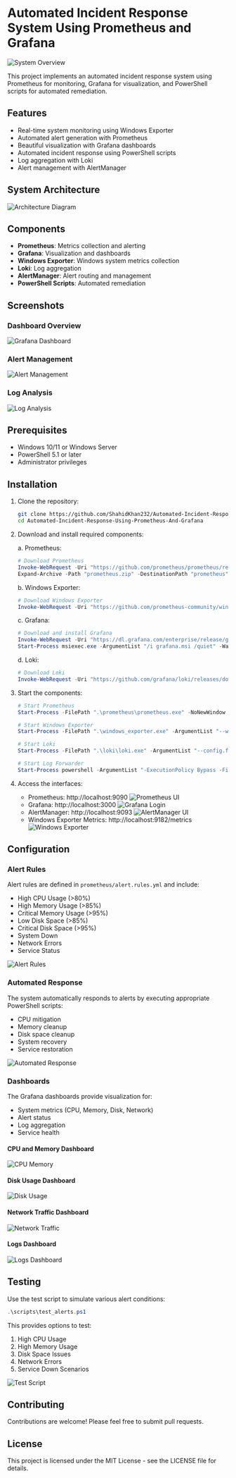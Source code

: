 # Automated Incident Response System Using Prometheus and Grafana

![System Overview](images/system-overview.png)

This project implements an automated incident response system using Prometheus for monitoring, Grafana for visualization, and PowerShell scripts for automated remediation.

## Features

- Real-time system monitoring using Windows Exporter
- Automated alert generation with Prometheus
- Beautiful visualization with Grafana dashboards
- Automated incident response using PowerShell scripts
- Log aggregation with Loki
- Alert management with AlertManager

## System Architecture

![Architecture Diagram](images/architecture.png)

## Components

- **Prometheus**: Metrics collection and alerting
- **Grafana**: Visualization and dashboards
- **Windows Exporter**: Windows system metrics collection
- **Loki**: Log aggregation
- **AlertManager**: Alert routing and management
- **PowerShell Scripts**: Automated remediation

## Screenshots

### Dashboard Overview
![Grafana Dashboard](images/grafana-dashboard.png)

### Alert Management
![Alert Management](images/alert-management.png)

### Log Analysis
![Log Analysis](images/log-analysis.png)

## Prerequisites

- Windows 10/11 or Windows Server
- PowerShell 5.1 or later
- Administrator privileges

## Installation

1. Clone the repository:
   ```bash
   git clone https://github.com/ShahidKhan232/Automated-Incident-Response-Using-Prometheus-And-Grafana.git
   cd Automated-Incident-Response-Using-Prometheus-And-Grafana
   ```

2. Download and install required components:

   a. Prometheus:
   ```powershell
   # Download Prometheus
   Invoke-WebRequest -Uri "https://github.com/prometheus/prometheus/releases/download/v2.45.0/prometheus-2.45.0.windows-amd64.zip" -OutFile "prometheus.zip"
   Expand-Archive -Path "prometheus.zip" -DestinationPath "prometheus"
   ```

   b. Windows Exporter:
   ```powershell
   # Download Windows Exporter
   Invoke-WebRequest -Uri "https://github.com/prometheus-community/windows_exporter/releases/download/v0.25.1/windows_exporter-0.25.1-amd64.exe" -OutFile "windows_exporter.exe"
   ```

   c. Grafana:
   ```powershell
   # Download and install Grafana
   Invoke-WebRequest -Uri "https://dl.grafana.com/enterprise/release/grafana-enterprise-10.0.3.windows-amd64.msi" -OutFile "grafana.msi"
   Start-Process msiexec.exe -ArgumentList "/i grafana.msi /quiet" -Wait
   ```

   d. Loki:
   ```powershell
   # Download Loki
   Invoke-WebRequest -Uri "https://github.com/grafana/loki/releases/download/v2.9.0/loki-windows-amd64.exe" -OutFile "loki/loki.exe"
   ```

3. Start the components:
   ```powershell
   # Start Prometheus
   Start-Process -FilePath ".\prometheus\prometheus.exe" -NoNewWindow

   # Start Windows Exporter
   Start-Process -FilePath ".\windows_exporter.exe" -ArgumentList "--web.listen-address=:9182" -NoNewWindow

   # Start Loki
   Start-Process -FilePath ".\loki\loki.exe" -ArgumentList "--config.file=loki/loki-config.yml" -NoNewWindow

   # Start Log Forwarder
   Start-Process powershell -ArgumentList "-ExecutionPolicy Bypass -File scripts/log_forwarder.ps1" -NoNewWindow
   ```

4. Access the interfaces:
   - Prometheus: http://localhost:9090
   ![Prometheus UI](images/prometheus-ui.png)
   - Grafana: http://localhost:3000
   ![Grafana Login](images/grafana-login.png)
   - AlertManager: http://localhost:9093
   ![AlertManager UI](images/alertmanager-ui.png)
   - Windows Exporter Metrics: http://localhost:9182/metrics
   ![Windows Exporter](images/windows-exporter.png)

## Configuration

### Alert Rules

Alert rules are defined in `prometheus/alert.rules.yml` and include:
- High CPU Usage (>80%)
- High Memory Usage (>85%)
- Critical Memory Usage (>95%)
- Low Disk Space (>85%)
- Critical Disk Space (>95%)
- System Down
- Network Errors
- Service Status

![Alert Rules](images/alert-rules.png)

### Automated Response

The system automatically responds to alerts by executing appropriate PowerShell scripts:
- CPU mitigation
- Memory cleanup
- Disk space cleanup
- System recovery
- Service restoration

![Automated Response](images/automated-response.png)

### Dashboards

The Grafana dashboards provide visualization for:
- System metrics (CPU, Memory, Disk, Network)
- Alert status
- Log aggregation
- Service health

#### CPU and Memory Dashboard
![CPU Memory](images/cpu-memory-dashboard.png)

#### Disk Usage Dashboard
![Disk Usage](images/disk-usage-dashboard.png)

#### Network Traffic Dashboard
![Network Traffic](images/network-dashboard.png)

#### Logs Dashboard
![Logs Dashboard](images/logs-dashboard.png)

## Testing

Use the test script to simulate various alert conditions:
```powershell
.\scripts\test_alerts.ps1
```

This provides options to test:
1. High CPU Usage
2. High Memory Usage
3. Disk Space Issues
4. Network Errors
5. Service Down Scenarios

![Test Script](images/test-script.png)

## Contributing

Contributions are welcome! Please feel free to submit pull requests.

## License

This project is licensed under the MIT License - see the LICENSE file for details. 
